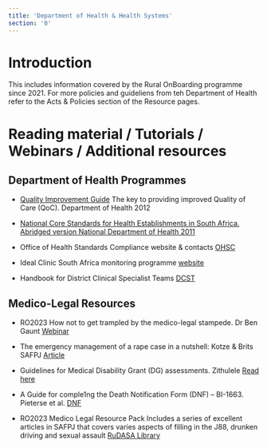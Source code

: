 ```yaml
---
title: 'Department of Health & Health Systems'
section: '0'
---
```

# Introduction

This includes information covered by the Rural OnBoarding programme since 2021. For more policies and guideliens from teh Department of Health refer to the Acts & Policies section of the Resource pages.

# Reading material / Tutorials / Webinars / Additional resources

## Department of Health Programmes

* [Quality Improvement Guide](https://www.knowledgehub.org.za/system/files/elibdownloads/2019-07/2.%2520Quality%2520Improvement%2520Guide%25202012-3.pdf) The key to providing improved Quality of Care (QoC). Department of Health 2012

* [National Core Standards for Health Establishments in South Africa. Abridged version National Department of Health 2011](https://static.pmg.org.za/docs/120215abridge_0.pdf)

* Office of Health Standards Compliance website & contacts [OHSC](https://ohsc.org.za)

* Ideal Clinic South Africa monitoring programme [website](https://www.idealhealthfacility.org.za)

* Handbook for District Clinical Specialist Teams [DCST](https://www.knowledgehub.org.za/system/files/elibdownloads/2019-07/Handbook%2520for%2520DCSTs%25202014.pdf)

## Medico-Legal Resources

* RO2023 How not to get trampled by the medico-legal stampede. Dr Ben Gaunt [Webinar](https://www.youtube.com/watch?v=BurjV1XXv7A)

* The emergency management of a rape case in a nutshell: Kotze & Brits SAFPJ [Article](https://safpj.co.za/index.php/safpj/article/view/4788/56940)

* Guidelines for Medical Disability Grant (DG) assessments. Zithulele  [Read here](http://www.zithulele.org/uploads/4/1/4/2/4142372/guidelines_for_medical_dg_assessments.pdf)

* A Guide for comple1ng the Death Notification Form (DNF) – BI-1663. Pieterse et al. [DNF](https://www.samrc.ac.za/sites/default/files/files/2017-07-03/codcapril09.pdf)

* RO2023 Medico Legal Resource Pack Includes a series of excellent articles in SAFPJ that covers varies aspects of filling in the J88, drunken driving and sexual assault [RuDASA Library](https://drive.google.com/drive/u/1/folders/1NseulsA6vVh4ZhsHoYME5vPVyG3eZJv1)

<!--
    This is a comment and is not displayed on the website. Do not alter this text between arrows (->).
    To change the content in this file, simply retype/ copy+paste any text above, as you would in a normal text file/ word document.

    The hashtag ( # ) symbols followed by a space and then text show a heading. The more #s you have, the smaller/"less important" the heading. You can add up to 6 # but we suggest max 4 #. make sure each heading is on a separate line.

    The single star ( * ) followed by a space and then text shows an item in a bulleted list. Make sure each item is on a separate line. 
    
    The number (e.g., "1." "2." etc.) followed by a space and then text shows an item in a numbered list. Make sure each item is on a separate line. 

    The text surrounded by double stars ( ** ) with no space show bold text.

    The text surrounded by single stars ( * ) with no space show italic text.

    Links are created by putting the text you want to show in square brackets ( [] ) followed by the link in round brackets ( () ). For example, [RuReSA](https://ruresa.org.za/) will show as RuReSA and link to the RuReSA website.

    Please refer to the "HOW TO USE" or "HOW TO USE SHORT" files for more information.
 -->
